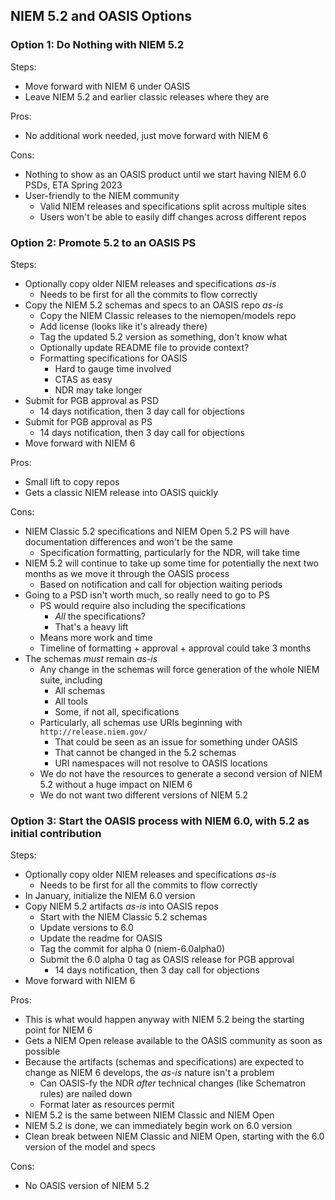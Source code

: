 ## NIEM 5.2 and OASIS Options

### Option 1: Do Nothing with NIEM 5.2

Steps:

- Move forward with NIEM 6 under OASIS
- Leave NIEM 5.2 and earlier classic releases where they are

Pros:

- No additional work needed, just move forward with NIEM 6

Cons:

- Nothing to show as an OASIS product until we start having NIEM 6.0 PSDs, ETA Spring 2023
- User-friendly to the NIEM community 
	-  Valid NIEM releases and specifications split across multiple sites
	- Users won't be able to easily diff changes across different repos

### Option 2: Promote 5.2 to an OASIS PS

Steps:

- Optionally copy older NIEM releases and specifications _as-is_
	- Needs to be first for all the commits to flow correctly
- Copy the NIEM 5.2 schemas and specs to an OASIS repo _as-is_
	- Copy the NIEM Classic releases to the niemopen/models repo
	- Add license (looks like it's already there)
	- Tag the updated 5.2 version as something, don't know what
	- Optionally update README file to provide context?
	- Formatting specifications for OASIS
		- Hard to gauge time involved
		- CTAS as easy
		- NDR may take longer
- Submit for PGB approval as PSD
	- 14 days notification, then 3 day call for objections
- Submit for PGB approval as PS
	- 14 days notification, then 3 day call for objections
- Move forward with NIEM 6

Pros:

- Small lift to copy repos
- Gets a classic NIEM release into OASIS quickly

Cons:

- NIEM Classic 5.2 specifications and NIEM Open 5.2 PS will have documentation differences and won't be the same
	- Specification formatting, particularly for the NDR, will take time
- NIEM 5.2 will continue to take up some time for potentially the next two months as we move it through the OASIS process
	- Based on notification and call for objection waiting periods
- Going to a PSD isn't worth much, so really need to go to PS
	- PS would require also including the specifications
		- _All_ the specifications?
		- That's a heavy lift
	- Means more work and time
	- Timeline of formatting + approval + approval could take 3 months
- The schemas _must_ remain _as-is_
	- Any change in the schemas will force generation of the whole NIEM suite, including
		- All schemas
		- All tools
		- Some, if not all, specifications
	- Particularly, all schemas use URIs beginning with `http://release.niem.gov/`
		- That could be seen as an issue for something under OASIS
		- That cannot be changed in the 5.2 schemas
		- URI namespaces will not resolve to OASIS locations
	- We do not have the resources to generate a second version of NIEM 5.2 without a huge impact on NIEM 6
	- We do not want two different versions of NIEM 5.2

### Option 3: Start the OASIS process with NIEM 6.0, with 5.2 as initial contribution

Steps:

- Optionally copy older NIEM releases and specifications _as-is_
	- Needs to be first for all the commits to flow correctly
-  In January, initialize the NIEM 6.0 version
- Copy NIEM 5.2 artifacts _as-is_ into OASIS repos
	- Start with the NIEM Classic 5.2 schemas
	- Update versions to 6.0
	- Update the readme for OASIS
	- Tag the commit for alpha 0 (niem-6.0alpha0)
	- Submit the 6.0 alpha 0 tag as OASIS release for PGB approval
		- 14 days notification, then 3 day call for objections
- Move forward with NIEM 6

Pros:

- This is what would happen anyway with NIEM 5.2 being the starting point for NIEM 6
- Gets a NIEM Open release available to the OASIS community as soon as possible
- Because the artifacts (schemas and specifications) are expected to change as NIEM 6 develops, the _as-is_ nature isn't a problem
	- Can OASIS-fy the NDR _after_ technical changes (like Schematron rules) are nailed down
	- Format later as resources permit
- NIEM 5.2 is the same between NIEM Classic and NIEM Open
- NIEM 5.2 is done, we can immediately begin work on 6.0 version
- Clean break between NIEM Classic and NIEM Open, starting with the 6.0 version of the model and specs

Cons:

- No OASIS version of NIEM 5.2


